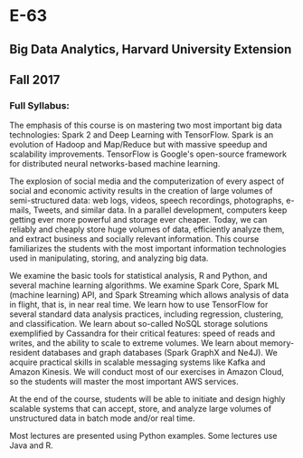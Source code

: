 # E-63
## Big Data Analytics, Harvard University Extension 
## Fall 2017


### Full Syllabus:

The emphasis of this course is on mastering two most important big data technologies: Spark 2 and Deep Learning with TensorFlow.  Spark is an evolution of Hadoop and Map/Reduce but with massive speedup and scalability improvements. TensorFlow is Google's open-source framework for distributed neural networks-based machine learning. 

The explosion of social media and the computerization of every aspect of social and economic activity results in the creation of large volumes of semi-structured data: web logs, videos, speech recordings, photographs, e-mails, Tweets, and similar data.  In a parallel development, computers keep getting ever more powerful and storage ever cheaper. Today, we can reliably and cheaply store huge volumes of data, efficiently analyze them, and extract business and socially relevant information. This course familiarizes the students with the most important information technologies used in manipulating, storing, and analyzing big data. 

We examine the basic tools for statistical analysis, R and Python, and several machine learning algorithms. We examine Spark Core, Spark ML (machine learning) API, and Spark Streaming which allows analysis of data in flight, that is, in near real time. We learn how to use TensorFlow for several standard data analysis practices, including regression, clustering, and classification. We learn about so-called NoSQL storage solutions exemplified by Cassandra for their critical features: speed of reads and writes, and the ability to scale to extreme volumes. We learn about memory-resident databases and graph databases (Spark GraphX and Ne4J). We acquire practical skills in scalable messaging systems like Kafka and Amazon Kinesis. We will conduct most of our exercises in Amazon Cloud, so the students will master the most important AWS services. 

At the end of the course, students will be able to initiate and design highly scalable systems that can accept, store, and analyze large volumes of unstructured data in batch mode and/or real time. 

Most lectures are presented using Python examples. Some lectures use Java and R.

